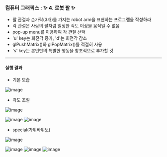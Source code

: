 ### 컴퓨터 그래픽스 : ✨ 4. 로봇 팔 ✨

- 팔 관절과 손가락(3개)를 가지는 robot arm을 표현하는 프로그램을 작성하라
- 각 관절은 사람의 팔처럼 일정한 각도 이상을 움직일 수 없음
- pop-up menu를 이용하여 각 관절 선택
- 'u' key는 회전각 증가, 'd'는 회전각 감소
- glPushMatrix()와 glPopMatrix()를 적절히 사용
- 's' key는 본인만의 특별한 행동을 창조적으로 추가할 것

***

#### 실행 결과

- 기본 모습

![image](https://user-images.githubusercontent.com/85846475/122667778-8beebd00-d1ef-11eb-8f8d-c4457e698ec5.png)

- 각도 조절

![image](https://user-images.githubusercontent.com/85846475/122668741-76c85d00-d1f4-11eb-9346-d35aeef9cb33.png)

![image](https://user-images.githubusercontent.com/85846475/122667740-65c91d00-d1ef-11eb-925e-1bc58683c3a7.png)
![image](https://user-images.githubusercontent.com/85846475/122667749-6a8dd100-d1ef-11eb-999b-b549c97eb149.png)

- special(가위바위보)

![image](https://user-images.githubusercontent.com/85846475/122667800-ade83f80-d1ef-11eb-9b5c-29a1cfe8e3d0.png)

![image](https://user-images.githubusercontent.com/85846475/122667805-b2145d00-d1ef-11eb-85eb-f620bf59a379.png)
![image](https://user-images.githubusercontent.com/85846475/122667806-b476b700-d1ef-11eb-86b8-1cb6144bfa6f.png)
![image](https://user-images.githubusercontent.com/85846475/122667808-b6407a80-d1ef-11eb-8912-51b2a19a4a94.png)

